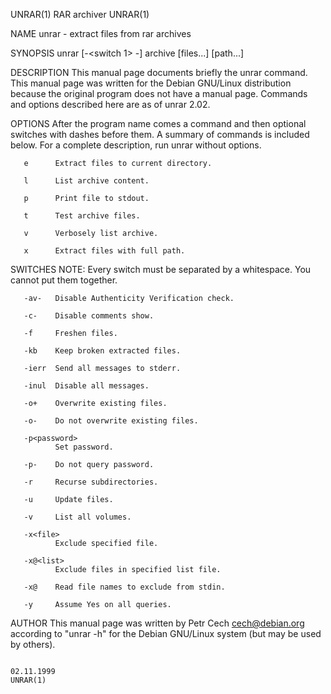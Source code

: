 UNRAR(1)                                                           RAR archiver                                                           UNRAR(1)

NAME
       unrar - extract files from rar archives

SYNOPSIS
       unrar <command> [-<switch 1> -<switch N>] archive [files...] [path...]

DESCRIPTION
       This manual page documents briefly the unrar command.
       This manual page was written for the Debian GNU/Linux distribution because the original program does not have a manual page.
       Commands and options described here are as of unrar 2.02.

OPTIONS
       After the program name comes a command and then optional switches with dashes before them.  A summary of commands is included below.  For a
       complete description, run unrar without options.

       e      Extract files to current directory.

       l      List archive content.

       p      Print file to stdout.

       t      Test archive files.

       v      Verbosely list archive.

       x      Extract files with full path.

SWITCHES
       NOTE: Every switch must be separated by a whitespace. You cannot put them together.

       -av-   Disable Authenticity Verification check.

       -c-    Disable comments show.

       -f     Freshen files.

       -kb    Keep broken extracted files.

       -ierr  Send all messages to stderr.

       -inul  Disable all messages.

       -o+    Overwrite existing files.

       -o-    Do not overwrite existing files.

       -p<password>
              Set password.

       -p-    Do not query password.

       -r     Recurse subdirectories.

       -u     Update files.

       -v     List all volumes.

       -x<file>
              Exclude specified file.

       -x@<list>
              Exclude files in specified list file.

       -x@    Read file names to exclude from stdin.

       -y     Assume Yes on all queries.

AUTHOR
       This manual page was written by Petr Cech <cech@debian.org> according to "unrar -h" for the Debian GNU/Linux system (but  may  be  used  by
       others).

                                                                    02.11.1999                                                            UNRAR(1)
